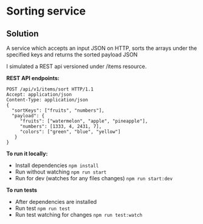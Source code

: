 # Sorting service
## Solution

A service which accepts an input JSON on HTTP, sorts the arrays under the specified keys and returns the sorted payload JSON

I simulated a REST api versioned under /items resource.

 **REST API endpoints:**

 ```
 POST /api/v1/items/sort HTTP/1.1
 Accept: application/json
 Content-Type: application/json
 {
   "sortKeys": ["fruits", "numbers"],
   "payload": {
      "fruits": ["watermelon", "apple", "pineapple"],
      "numbers": [1333, 4, 2431, 7],
      "colors": ["green", "blue", "yellow"]
    }
 }
 ```

**To run it locally:**
  - Install dependencies `npm install`
  - Run without watching `npm run start`
  - Run for dev (watches for any files changes) `npm run start:dev`

**To run tests**
  - After dependencies are installed
  - Run test `npm run test`
  - Run test watching for changes `npm run test:watch`

